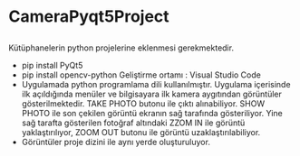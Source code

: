 # CameraPyqt5Project
## 
Kütüphanelerin python projelerine eklenmesi gerekmektedir.
- pip install PyQt5
- pip install opencv-python
Geliştirme ortamı : Visual Studio Code
- Uygulamada python programlama dili kullanılmıştır. Uygulama içerisinde ilk açıldığında menüler ve bilgisayara ilk kamera aygıtından görüntüler gösterilmektedir. TAKE PHOTO butonu ile çıktı alınabiliyor. SHOW PHOTO ile son çekilen görüntü ekranın sağ tarafında gösteriliyor. Yine sağ tarafta gösterilen fotoğraf altındaki ZZOM IN ile görüntü yaklaştırılıyor, ZOOM OUT butonu ile görüntü uzaklaştırılabiliyor.
- Görüntüler proje dizini ile aynı yerde oluşturuluyor.
